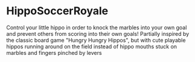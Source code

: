 # HippoSoccerRoyale
Control your little hippo in order to knock the marbles into your own goal and prevent others from scoring into their own goals! Partially inspired by the classic board game "Hungry Hungry Hippos", but with cute playable hippos running around on the field instead of hippo mouths stuck on marbles and fingers pinched by levers
